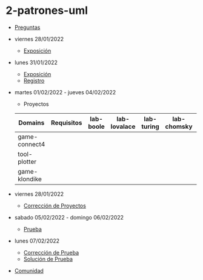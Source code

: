 # 2-patrones-uml

- [Preguntas](https://escuela.it/master-programacion-diseno-software)
- viernes 28/01/2022
  - [Exposición](https://escuela.it/master-programacion-diseno-software)
- lunes 31/01/2022
  - [Exposición](https://escuela.it/master-programacion-diseno-software)
  - [Registro](https://forms.gle/rrRBFSeVHrdmLz8Y7)
- martes 01/02/2022 - jueves 04/02/2022
   - Proyectos
  
  |Domains|Requisitos|lab-boole|lab-lovalace|lab-turing|lab-chomsky|lab-bernersLee|
  |-------|----------|---------|------------|----------|-----------|--------------|
  | game-connect4      |          |         |            |          |           |              |
  | tool-plotter      |          |         |            |          |           |              |
  | game-klondike      |          |         |            |          |           |              |
- viernes 28/01/2022
  - [Corrección de Proyectos](https://escuela.it/master-programacion-diseno-software)
- sabado 05/02/2022 - domingo 06/02/2022
  - [Prueba](https://forms.gle/o1hMhABLAGqbgRjXA)
- lunes 07/02/2022
  - [Corrección de Prueba](https://escuela.it/master-programacion-diseno-software)
  - [Solución de Prueba](https://escuela.it/)
- [Comunidad](https://app.slack.com/client/T02S3KYD464/C02T626NV5L)

